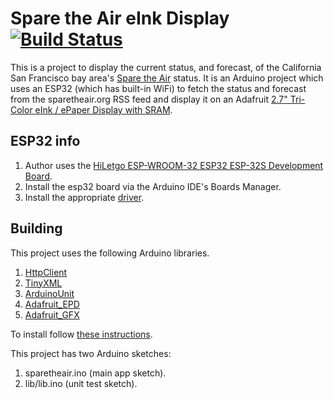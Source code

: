 # Spare the Air eInk Display [![Build Status](https://travis-ci.com/cmumford/sparetheair.svg?branch=master)](https://travis-ci.com/cmumford/sparetheair)

This is a project to display the current status, and forecast,
of the California San Francisco bay area's
[Spare the Air](http://www.sparetheair.org/) status. It is an Arduino project
which uses an ESP32 (which has built-in WiFi) to fetch the status and forecast
from the sparetheair.org RSS feed and display it on an
Adafruit [2.7" Tri-Color eInk / ePaper Display with SRAM](https://www.adafruit.com/product/4098).

## ESP32 info

1. Author uses the [HiLetgo ESP-WROOM-32 ESP32 ESP-32S Development Board](https://smile.amazon.com/dp/B0718T232Z/ref=cm_sw_em_r_mt_dp_U_NaB0DbY3RFH7X).
2. Install the esp32 board via the Arduino IDE's Boards Manager.
3. Install the appropriate [driver](https://www.silabs.com/products/development-tools/software/usb-to-uart-bridge-vcp-drivers).

## Building

This project uses the following Arduino libraries.

1. [HttpClient](https://www.arduino.cc/en/Tutorial/HttpClient)
2. [TinyXML](https://github.com/adafruit/TinyXML)
3. [ArduinoUnit](https://github.com/mmurdoch/arduinounit)
4. [Adafruit_EPD](https://github.com/adafruit/Adafruit_EPD)
5. [Adafruit_GFX](https://github.com/adafruit/Adafruit-GFX-Library)

To install follow [these instructions](https://www.arduino.cc/en/guide/libraries).

This project has two Arduino sketches:

1. sparetheair.ino (main app sketch).
2. lib/lib.ino (unit test sketch).
